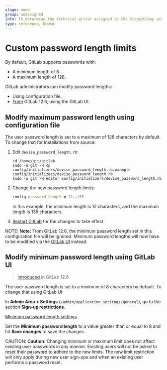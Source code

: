 ```yaml
---
stage: none
group: unassigned
info: To determine the technical writer assigned to the Stage/Group associated with this page, see https://about.gitlab.com/handbook/engineering/ux/technical-writing/#designated-technical-writers
type: reference, howto
---
```


# Custom password length limits

By default, GitLab supports passwords with:

- A minimum length of 8.
- A maximum length of 128.

GitLab administrators can modify password lengths:

- Using configuration file.
- [From](https://gitlab.com/gitlab-org/gitlab/-/merge_requests/20661) GitLab 12.6, using the GitLab UI.

## Modify maximum password length using configuration file

The user password length is set to a maximum of 128 characters by default.
To change that for installations from source:

1. Edit `devise_password_length.rb`:

   ```shell
   cd /home/git/gitlab
   sudo -u git -H cp config/initializers/devise_password_length.rb.example config/initializers/devise_password_length.rb
   sudo -u git -H editor config/initializers/devise_password_length.rb
   ```

1. Change the new password length limits:

   ```ruby
   config.password_length = 12..135
   ```

   In this example, the minimum length is 12 characters, and the maximum length
   is 135 characters.

1. [Restart GitLab](../administration/restart_gitlab.md#installations-from-source)
   for the changes to take effect.

NOTE: **Note:**
From GitLab 12.6, the minimum password length set in this configuration file will be ignored. Minimum password lengths will now have to be modified via the [GitLab UI](#modify-minimum-password-length-using-gitlab-ui) instead.

## Modify minimum password length using GitLab UI

> [Introduced](https://gitlab.com/gitlab-org/gitlab/-/merge_requests/20661) in GitLab 12.6

The user password length is set to a minimum of 8 characters by default.
To change that using GitLab UI:

In **Admin Area > Settings** (`/admin/application_settings/general`), go to the section **Sign-up restrictions**.

[Minimum password length settings](../user/admin_area/img/minimum_password_length_settings_v12_6.png)

Set the **Minimum password length** to a value greater than or equal to 8 and hit **Save changes** to save the changes.

CAUTION: **Caution:**
Changing minimum or maximum limit does not affect existing user passwords in any manner. Existing users will not be asked to reset their password to adhere to the new limits.
The new limit restriction will only apply during new user sign-ups and when an existing user performs a password reset.

<!-- ## Troubleshooting

Include any troubleshooting steps that you can foresee. If you know beforehand what issues
one might have when setting this up, or when something is changed, or on upgrading, it's
important to describe those, too. Think of things that may go wrong and include them here.
This is important to minimize requests for support, and to avoid doc comments with
questions that you know someone might ask.

Each scenario can be a third-level heading, e.g. `### Getting error message X`.
If you have none to add when creating a doc, leave this section in place
but commented out to help encourage others to add to it in the future. -->
